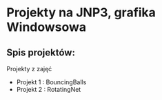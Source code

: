 # Projekty na JNP3, grafika Windowsowa

## Spis projektów:

Projekty z zajęć

- Projekt 1 : BouncingBalls
- Projekt 2 : RotatingNet

